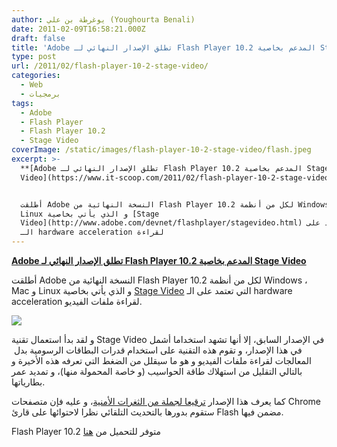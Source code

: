 ```yaml
---
author: يوغرطة بن علي (Youghourta Benali)
date: 2011-02-09T16:58:21.000Z
draft: false
title: 'Adobe تطلق الإصدار النهائي لـ Flash Player 10.2 المدعم بخاصية Stage Video '
type: post
url: /2011/02/flash-player-10-2-stage-video/
categories:
  - Web
  - برمجيات
tags:
  - Adobe
  - Flash Player
  - Flash Player 10.2
  - Stage Video
coverImage: /static/images/flash-player-10-2-stage-video/flash.jpeg
excerpt: >-
  **[Adobe تطلق الإصدار النهائي لـ Flash Player 10.2 المدعم بخاصية Stage
  Video](https://www.it-scoop.com/2011/02/flash-player-10-2-stage-video/)**


  أطلقت Adobe النسخة النهائية من Flash Player 10.2 لكل من أنظمة Windows ، Mac و
  Linux و الذي يأتي بخاصية [Stage
  Video](http://www.adobe.com/devnet/flashplayer/stagevideo.html) التي تعتمد على
  الـ hardware acceleration لقراءة
---
```

**[Adobe تطلق الإصدار النهائي لـ Flash Player 10.2 المدعم بخاصية Stage Video](https://www.it-scoop.com/2011/02/flash-player-10-2-stage-video/)**

أطلقت Adobe النسخة النهائية من Flash Player 10.2 لكل من أنظمة Windows ، Mac و Linux و الذي يأتي بخاصية [Stage Video](http://www.adobe.com/devnet/flashplayer/stagevideo.html) التي تعتمد على الـ hardware acceleration لقراءة ملفات الفيديو.

![](/static/images/flash-player-10-2-stage-video/flash.jpeg)

و لقد بدأ استعمال تقنية Stage Video في الإصدار السابق، إلا أنها تشهد استخداما أشمل في هذا الإصدار، و تقوم هذه التقنية على استخدام قدرات البطاقات الرسومية بدل  المعالجات لقراءة ملفات الفيديو و هو ما سيقلل من الضغط التي تعرفه هذه الأخيرة و بالتالي التقليل من استهلاك طاقة الحواسيب (و خاصة المحمولة منها)، و تمديد عمر بطارياتها.

كما يعرف هذا الإصدار [ترقيعا لجملة من الثغرات الأمنية](http://www.adobe.com/support/security/bulletins/apsb11-02.html)، و عليه فإن متصفحات Chrome ستقوم بدورها بالتحديث التلقائي نظرا لاحتوائها على قارئ Flash مضمن فيها.

Flash Player 10.2 متوفر للتحميل من [هنا](http://www.adobe.com/products/flashplayer/)
